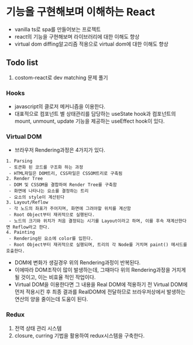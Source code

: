 # 기능을 구현해보며 이해하는 React

- vanilla ts로 spa를 만들어보는 프로젝트
- react의 기능을 구현해보며 라이브러리에 대한 이해도 향상
- virtual dom diffing알고리즘 적용으로 virtual dom에 대한 이해도 향상

## Todo list
1. costom-react로 dev matching 문제 풀기

### Hooks
- javascript의 클로저 메커니즘을 이용한다.
- 대표적으로 컴포넌트 별 상태관리를 담당하는 useState hook과 컴포넌트의 mount, unmount, update 기능을 제공하는 useEffect hook이 있다.

 ### Virtual DOM
- 브라우저 Rendering과정은 4가지가 있다.
```
1. Parsing
 - 토큰화 된 코드를 구조화 하는 과정
 - HTML파일은 DOM트리, CSS파일은 CSSOM트리로 구축됨
2. Render Tree
 - DOM 및 CSSOM을 결합하여 Render Tree를 구축함
 - 화면에 나타나는 요소를 결정하는 트리
 - 요소의 style이 계산된다
3. Layout/Reflow
 - 각 노드의 좌표가 주어지며, 화면에 그려야할 위치를 계산함
 - Root Object부터 재귀적으로 실행된다.
 - 노드의 크기와 위치가 처음 결정되는 시기를 Layout이라고 하며, 이를 후속 재계산한다면 Reflow라고 한다.
4. Painting
 - Rendering된 요소에 color를 입힌다.
 - Root Object부터 재귀적으로 실행되며, 트리의 각 Node를 거치며 paint() 메서드를 호출한다.
```
- DOM에 변화가 생길경우 위의 Rendering과정이 반복된다.
- 이에따라 DOM조작이 많이 발생하는데, 그때마다 위의 Rendering과정을 거치게 될 것이고, 이는 비효율 적인 작업이다.
- Virtual DOM을 이용한다면 그 내용을 Real DOM에 적용하기 전 Virtual DOM에 먼저 적용시킨 후 최종 결과를 RealDOM에 전달하므로 브라우저상에서 발생하는 연산의 양을 줄이는데 도움이 된다.

### Redux
1. 전역 상태 관리 시스템
2. closure, curring 기법을 활용하여 redux시스템을 구축한다.